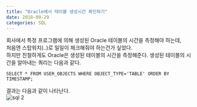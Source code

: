```yaml
---
title: "Oracle에서 테이블 생성시간 확인하기"
date: 2018-09-29
categories: SQL
---
```


회사에서 특정 프로그램에 의해 생성된 Oracle 테이블의 시간을 측정해야 하는데,  
처음엔 스탑워치(..)로 일일이 체크해줘야 하는건가 싶었다.  
하지만 친철하게도 Oracle은 생성된 테이블의 시간을 측정해준다. 생성된 테이블의 시간을 알아내는 쿼리는 다음과 같다.  
```
SELECT * FROM USER_OBJECTS WHERE OBJECT_TYPE='TABLE' ORDER BY TIMESTAMP;
```  
결과는 다음과 같이 나타난다.  
![sql 2](https://user-images.githubusercontent.com/29648470/46243113-51271400-c40b-11e8-9d01-9a0c1fe796ca.png)  
  
  

